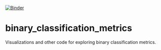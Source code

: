 [![Binder](https://mybinder.org/badge.svg)](https://mybinder.org/v2/gh/AaronWatters/binary_classification_metrics/main)

# binary_classification_metrics
Visualizations and other code for exploring binary classification metrics.



